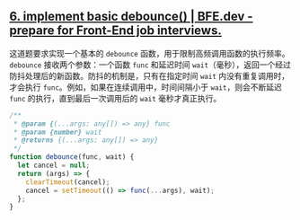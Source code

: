 ## [6. implement basic debounce() | BFE.dev - prepare for Front-End job interviews.](https://bigfrontend.dev/problem/implement-basic-debounce)

这道题要求实现一个基本的 `debounce` 函数，用于限制高频调用函数的执行频率。`debounce` 接收两个参数：一个函数 `func` 和延迟时间 `wait`（毫秒），返回一个经过防抖处理后的新函数。防抖的机制是，只有在指定时间 `wait` 内没有重复调用时，才会执行 `func`。例如，如果在连续调用中，时间间隔小于 `wait`，则会不断延迟 `func` 的执行，直到最后一次调用后的 `wait` 毫秒才真正执行。

<audio src="C:\Users\10691\Downloads\这道题要求实现一个基本的 di.mp3"></audio>

```js
/**
 * @param {(...args: any[]) => any} func
 * @param {number} wait
 * @returns {(...args: any[]) => any}
 */
function debounce(func, wait) {
  let cancel = null;
  return (args) => {
    clearTimeout(cancel);
    cancel = setTimeout(() => func(...args), wait);
  };
}
```

<audio src="C:\Users\10691\Downloads\解题方案通过使用闭包和setT.mp3"></audio>